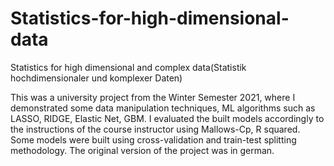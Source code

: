 # Statistics-for-high-dimensional-data
Statistics for high dimensional and complex data(Statistik hochdimensionaler und komplexer Daten)

This was a university project from the Winter Semester 2021, where I demonstrated some data manipulation techniques, ML algorithms such as LASSO, RIDGE, Elastic Net, GBM. I evaluated the built models accordingly to the instructions of the course instructor using Mallows-Cp, R squared. Some models were built using cross-validation and train-test splitting methodology. The original version of the project was in german.
